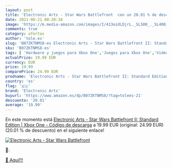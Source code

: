 ```yaml
---
layout: post
title: 'Electronic Arts - Star Wars Battlefront  con un 20.01 % de descuento'
date: 2021-06-21 00:20:34
image: 'https://m.media-amazon.com/images/I/413ezdLDjrL._SL500_._SL400_.jpg'
comments: true
category: ofertas
author: 'tole.es'
slug: 'B07ZKTNMS8-es Electronic Arts - Star Wars Battlefront II: Standard...'
sku: 'B07ZKTNMS8-es'
tags: [ 'Hardware y juegos para Xbox One','Juegos para Xbox One','Videojuegos','electronic arts','xbox', ]
actualPrice: 19.99 EUR
currency: EUR
price: 19.99
comparePrice: 24.99 EUR
prodname: 'Electronic Arts - Star Wars Battlefront II: Standard Edition | Xbox One - Código de descarga'
country: 'es'
flag: '🇪🇸'
brand: 'Electronic Arts'
buyurl: 'https://www.amazon.es/dp/B07ZKTNMS8/?tag=tolees-21'
descuento: '20.01'
average: '19.99'
---
```


En este momento está [Electronic Arts - Star Wars Battlefront II: Standard Edition | Xbox One - Código de descarga](https://www.amazon.es/dp/B07ZKTNMS8/?tag=tolees-21) a 19.99 EUR (original: 24.99 EUR) (20.01 %  de descuento) en el siguiente enlace!

[![Electronic Arts - Star Wars Battlefront ](https://m.media-amazon.com/images/I/413ezdLDjrL._SL500_._SL400_.jpg)](https://www.amazon.es/dp/B07ZKTNMS8/?tag=tolees-21)

🔎:


[🛒 Aquí!!!](https://www.amazon.es/dp/B07ZKTNMS8/?tag=tolees-21)
